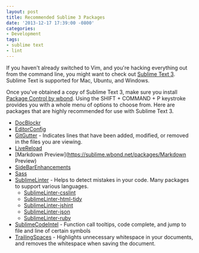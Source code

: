 ```yaml
---
layout: post
title: Recommended Sublime 3 Packages
date: '2013-12-17 17:39:00 -0800'
categories:
- Development
tags:
- sublime text
- lint
---
```

If you haven't already switched to Vim, and you're hacking everything out from
the command line, you might want to check out [Sublime Text 3]. Sublime Text is
supported for Mac, Ubuntu, and Windows.

Once you've obtained a copy of Sublime Text 3, make sure you install
[Package Control by wbond]. Using the SHIFT + COMMAND + P keystroke provides
you with a whole menu of options to choose from. Here are packages that are
highly recommended for use with Sublime Text 3.

[Package Control by wbond]: https://sublime.wbond.net/installation
[Sublime Text 3]: http://www.sublimetext.com/3
<!--more-->

* [DocBlockr](https://sublime.wbond.net/packages/DocBlockr)
* [EditorConfig](https://sublime.wbond.net/packages/EditorConfig)
* [GitGutter](https://sublime.wbond.net/packages/GitGutter) - Indicates lines
  that have been added, modified, or removed in the files you are viewing.
* [LiveReload](https://sublime.wbond.net/packages/LiveReload)
* [Markdown Preview](https://sublime.wbond.net/packages/Markdown Preview)
* [SideBarEnhancements](https://sublime.wbond.net/packages/SideBarEnhancements)
* [Sass](https://sublime.wbond.net/packages/sass)
* [SublimeLinter](https://sublime.wbond.net/packages/SublimeLinter) - Helps to
  detect mistakes in your code. Many packages to support various languages.
  * [SublimeLinter-csslint](https://sublime.wbond.net/packages/SublimeLinter-csslint)
  * [SublimeLinter-html-tidy](https://sublime.wbond.net/packages/SublimeLinter-html-tidy)
  * [SublimeLinter-jshint](https://sublime.wbond.net/packages/SublimeLinter-jshint)
  * [SublimeLinter-json](https://sublime.wbond.net/packages/SublimeLinter-json)
  * [SublimeLinter-ruby](https://sublime.wbond.net/packages/SublimeLinter-ruby)
* [SublimeCodeIntel](https://sublime.wbond.net/packages/SublimeCodeIntel) -
  Function call tooltips, code complete, and jump to file and line of certain
  symbols
* [TrailingSpaces](https://sublime.wbond.net/packages/TrailingSpaces) -
  Highlights unnecessary whitespace in your documents, and removes the
  whitespace when saving the document.
